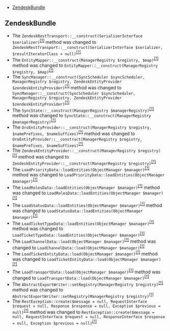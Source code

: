 - [ZendeskBundle](#zendeskbundle)

ZendeskBundle
-------------
* The `ZendeskRestTransport::__construct(SerializerInterface $serializer)`<sup>[[?]](https://github.com/oroinc/OroCRMZendeskBundle/tree/4.1.0/Provider/Transport/Rest/ZendeskRestTransport.php#L36 "Oro\Bundle\ZendeskBundle\Provider\Transport\Rest\ZendeskRestTransport")</sup> method was changed to `ZendeskRestTransport::__construct(SerializerInterface $serializer, $resultIteratorClass = null)`<sup>[[?]](https://github.com/oroinc/OroCRMZendeskBundle/tree/4.2.0/Provider/Transport/Rest/ZendeskRestTransport.php#L34 "Oro\Bundle\ZendeskBundle\Provider\Transport\Rest\ZendeskRestTransport")</sup>
* The `EntityMapper::__construct(ManagerRegistry $registry, $map)`<sup>[[?]](https://github.com/oroinc/OroCRMZendeskBundle/tree/4.1.0/Model/EntityMapper.php#L28 "Oro\Bundle\ZendeskBundle\Model\EntityMapper")</sup> method was changed to `EntityMapper::__construct(ManagerRegistry $registry, $map)`<sup>[[?]](https://github.com/oroinc/OroCRMZendeskBundle/tree/4.2.0/Model/EntityMapper.php#L28 "Oro\Bundle\ZendeskBundle\Model\EntityMapper")</sup>
* The `SyncManager::__construct(SyncScheduler $syncScheduler, ManagerRegistry $registry, ZendeskEntityProvider $zendeskEntityProvider)`<sup>[[?]](https://github.com/oroinc/OroCRMZendeskBundle/tree/4.1.0/Model/SyncManager.php#L38 "Oro\Bundle\ZendeskBundle\Model\SyncManager")</sup> method was changed to `SyncManager::__construct(SyncScheduler $syncScheduler, ManagerRegistry $registry, ZendeskEntityProvider $zendeskEntityProvider)`<sup>[[?]](https://github.com/oroinc/OroCRMZendeskBundle/tree/4.2.0/Model/SyncManager.php#L38 "Oro\Bundle\ZendeskBundle\Model\SyncManager")</sup>
* The `SyncState::__construct(ManagerRegistry $managerRegistry)`<sup>[[?]](https://github.com/oroinc/OroCRMZendeskBundle/tree/4.1.0/Model/SyncState.php#L34 "Oro\Bundle\ZendeskBundle\Model\SyncState")</sup> method was changed to `SyncState::__construct(ManagerRegistry $managerRegistry)`<sup>[[?]](https://github.com/oroinc/OroCRMZendeskBundle/tree/4.2.0/Model/SyncState.php#L34 "Oro\Bundle\ZendeskBundle\Model\SyncState")</sup>
* The `OroEntityProvider::__construct(ManagerRegistry $registry, $namePrefixes, $nameSuffixes)`<sup>[[?]](https://github.com/oroinc/OroCRMZendeskBundle/tree/4.1.0/Model/EntityProvider/OroEntityProvider.php#L39 "Oro\Bundle\ZendeskBundle\Model\EntityProvider\OroEntityProvider")</sup> method was changed to `OroEntityProvider::__construct(ManagerRegistry $registry, $namePrefixes, $nameSuffixes)`<sup>[[?]](https://github.com/oroinc/OroCRMZendeskBundle/tree/4.2.0/Model/EntityProvider/OroEntityProvider.php#L39 "Oro\Bundle\ZendeskBundle\Model\EntityProvider\OroEntityProvider")</sup>
* The `ZendeskEntityProvider::__construct(ManagerRegistry $registry)`<sup>[[?]](https://github.com/oroinc/OroCRMZendeskBundle/tree/4.1.0/Model/EntityProvider/ZendeskEntityProvider.php#L34 "Oro\Bundle\ZendeskBundle\Model\EntityProvider\ZendeskEntityProvider")</sup> method was changed to `ZendeskEntityProvider::__construct(ManagerRegistry $registry)`<sup>[[?]](https://github.com/oroinc/OroCRMZendeskBundle/tree/4.2.0/Model/EntityProvider/ZendeskEntityProvider.php#L34 "Oro\Bundle\ZendeskBundle\Model\EntityProvider\ZendeskEntityProvider")</sup>
* The `LoadPriorityData::loadEntities(ObjectManager $manager)`<sup>[[?]](https://github.com/oroinc/OroCRMZendeskBundle/tree/4.1.0/Migrations/Data/ORM/LoadPriorityData.php#L28 "Oro\Bundle\ZendeskBundle\Migrations\Data\ORM\LoadPriorityData")</sup> method was changed to `LoadPriorityData::loadEntities(ObjectManager $manager)`<sup>[[?]](https://github.com/oroinc/OroCRMZendeskBundle/tree/4.2.0/Migrations/Data/ORM/LoadPriorityData.php#L28 "Oro\Bundle\ZendeskBundle\Migrations\Data\ORM\LoadPriorityData")</sup>
* The `LoadRolesData::loadEntities(ObjectManager $manager)`<sup>[[?]](https://github.com/oroinc/OroCRMZendeskBundle/tree/4.1.0/Migrations/Data/ORM/LoadRolesData.php#L26 "Oro\Bundle\ZendeskBundle\Migrations\Data\ORM\LoadRolesData")</sup> method was changed to `LoadRolesData::loadEntities(ObjectManager $manager)`<sup>[[?]](https://github.com/oroinc/OroCRMZendeskBundle/tree/4.2.0/Migrations/Data/ORM/LoadRolesData.php#L26 "Oro\Bundle\ZendeskBundle\Migrations\Data\ORM\LoadRolesData")</sup>
* The `LoadStatusData::loadEntities(ObjectManager $manager)`<sup>[[?]](https://github.com/oroinc/OroCRMZendeskBundle/tree/4.1.0/Migrations/Data/ORM/LoadStatusData.php#L29 "Oro\Bundle\ZendeskBundle\Migrations\Data\ORM\LoadStatusData")</sup> method was changed to `LoadStatusData::loadEntities(ObjectManager $manager)`<sup>[[?]](https://github.com/oroinc/OroCRMZendeskBundle/tree/4.2.0/Migrations/Data/ORM/LoadStatusData.php#L29 "Oro\Bundle\ZendeskBundle\Migrations\Data\ORM\LoadStatusData")</sup>
* The `LoadTicketTypeData::loadEntities(ObjectManager $manager)`<sup>[[?]](https://github.com/oroinc/OroCRMZendeskBundle/tree/4.1.0/Migrations/Data/ORM/LoadTicketTypeData.php#L27 "Oro\Bundle\ZendeskBundle\Migrations\Data\ORM\LoadTicketTypeData")</sup> method was changed to `LoadTicketTypeData::loadEntities(ObjectManager $manager)`<sup>[[?]](https://github.com/oroinc/OroCRMZendeskBundle/tree/4.2.0/Migrations/Data/ORM/LoadTicketTypeData.php#L27 "Oro\Bundle\ZendeskBundle\Migrations\Data\ORM\LoadTicketTypeData")</sup>
* The `LoadChannelData::load(ObjectManager $manager)`<sup>[[?]](https://github.com/oroinc/OroCRMZendeskBundle/tree/4.1.0/Migrations/Data/Demo/ORM/LoadChannelData.php#L45 "Oro\Bundle\ZendeskBundle\Migrations\Data\Demo\ORM\LoadChannelData")</sup> method was changed to `LoadChannelData::load(ObjectManager $manager)`<sup>[[?]](https://github.com/oroinc/OroCRMZendeskBundle/tree/4.2.0/Migrations/Data/Demo/ORM/LoadChannelData.php#L45 "Oro\Bundle\ZendeskBundle\Migrations\Data\Demo\ORM\LoadChannelData")</sup>
* The `LoadTicketEntityData::load(ObjectManager $manager)`<sup>[[?]](https://github.com/oroinc/OroCRMZendeskBundle/tree/4.1.0/Migrations/Data/Demo/ORM/LoadTicketEntityData.php#L78 "Oro\Bundle\ZendeskBundle\Migrations\Data\Demo\ORM\LoadTicketEntityData")</sup> method was changed to `LoadTicketEntityData::load(ObjectManager $manager)`<sup>[[?]](https://github.com/oroinc/OroCRMZendeskBundle/tree/4.2.0/Migrations/Data/Demo/ORM/LoadTicketEntityData.php#L78 "Oro\Bundle\ZendeskBundle\Migrations\Data\Demo\ORM\LoadTicketEntityData")</sup>
* The `LoadTransportData::load(ObjectManager $manager)`<sup>[[?]](https://github.com/oroinc/OroCRMZendeskBundle/tree/4.1.0/Migrations/Data/Demo/ORM/LoadTransportData.php#L23 "Oro\Bundle\ZendeskBundle\Migrations\Data\Demo\ORM\LoadTransportData")</sup> method was changed to `LoadTransportData::load(ObjectManager $manager)`<sup>[[?]](https://github.com/oroinc/OroCRMZendeskBundle/tree/4.2.0/Migrations/Data/Demo/ORM/LoadTransportData.php#L23 "Oro\Bundle\ZendeskBundle\Migrations\Data\Demo\ORM\LoadTransportData")</sup>
* The `AbstractExportWriter::setRegistry(ManagerRegistry $registry)`<sup>[[?]](https://github.com/oroinc/OroCRMZendeskBundle/tree/4.1.0/ImportExport/Writer/AbstractExportWriter.php#L73 "Oro\Bundle\ZendeskBundle\ImportExport\Writer\AbstractExportWriter")</sup> method was changed to `AbstractExportWriter::setRegistry(ManagerRegistry $registry)`<sup>[[?]](https://github.com/oroinc/OroCRMZendeskBundle/tree/4.2.0/ImportExport/Writer/AbstractExportWriter.php#L73 "Oro\Bundle\ZendeskBundle\ImportExport\Writer\AbstractExportWriter")</sup>
* The `RestException::create($message = null, RequestInterface $request = null, Response $response = null, Exception $previous = null)`<sup>[[?]](https://github.com/oroinc/OroCRMZendeskBundle/tree/4.1.0/Exception/RestException.php#L18 "Oro\Bundle\ZendeskBundle\Exception\RestException")</sup> method was changed to `RestException::create($message = null, RequestInterface $request = null, ResponseInterface $response = null, Exception $previous = null)`<sup>[[?]](https://github.com/oroinc/OroCRMZendeskBundle/tree/4.2.0/Exception/RestException.php#L22 "Oro\Bundle\ZendeskBundle\Exception\RestException")</sup>

